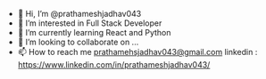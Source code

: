 - 👋 Hi, I’m @prathameshjadhav043
- 👀 I’m interested in Full Stack Developer
- 🌱 I’m currently learning React and Python
- 💞️ I’m looking to collaborate on ...
- 📫 How to reach me prathamehsjadhav043@gmail.com
                     linkedin : https://www.linkedin.com/in/prathameshjadhav043/
